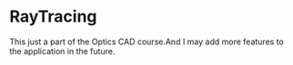 # RayTracing
This just a part of the Optics CAD course.And I may add more features to the application in the future.
